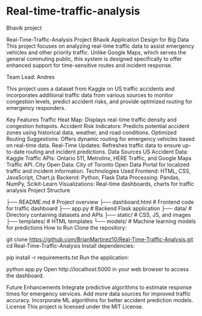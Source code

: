 # Real-time-traffic-analysis
Bhavik project 

Real-Time-Traffic-Analysis
Project Bhavik Application Design for Big Data This project focuses on analyzing real-time traffic data to assist emergency vehicles and other priority traffic. Unlike Google Maps, which serves the general commuting public, this system is designed specifically to offer enhanced support for time-sensitive routes and incident response.

Team Lead: Andres

This project uses a dataset from Kaggle on US traffic accidents and incorporates additional traffic data from various sources to monitor congestion levels, predict accident risks, and provide optimized routing for emergency responders.

Key Features Traffic Heat Map: Displays real-time traffic density and congestion hotspots. Accident Risk Indicators: Predicts potential accident zones using historical data, weather, and road conditions. Optimized Routing Suggestions: Offers dynamic routing for emergency vehicles based on real-time data. Real-Time Updates: Refreshes traffic data to ensure up-to-date routing and incident predictions. Data Sources US Accident Data: Kaggle Traffic APIs: Ontario 511, Metrolinx, HERE Traffic, and Google Maps Traffic API. City Open Data: City of Toronto Open Data Portal for localized traffic and incident information. Technologies Used Frontend: HTML, CSS, JavaScript, Chart.js Backend: Python, Flask Data Processing: Pandas, NumPy, Scikit-Learn Visualizations: Real-time dashboards, charts for traffic analysis Project Structure

├── README.md # Project overview ├── dashboard.html # Frontend code for traffic dashboard ├── app.py # Backend Flask application ├── data/ # Directory containing datasets and APIs ├── static/ # CSS, JS, and images ├── templates/ # HTML templates └── models/ # Machine learning models for predictions How to Run Clone the repository:

git clone https://github.com/BrianMartinez10/Real-Time-Traffic-Analysis.git cd Real-Time-Traffic-Analysis Install dependencies:

pip install -r requirements.txt Run the application:

python app.py Open http://localhost:5000 in your web browser to access the dashboard.

Future Enhancements Integrate predictive algorithms to estimate response times for emergency services. Add more data sources for improved traffic accuracy. Incorporate ML algorithms for better accident prediction models. License This project is licensed under the MIT License.
